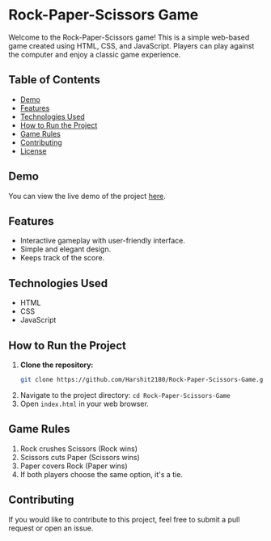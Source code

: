 # Rock-Paper-Scissors Game

Welcome to the Rock-Paper-Scissors game! This is a simple web-based game created using HTML, CSS, and JavaScript. Players can play against the computer and enjoy a classic game experience.

## Table of Contents

- [Demo](#demo)
- [Features](#features)
- [Technologies Used](#technologies-used)
- [How to Run the Project](#how-to-run-the-project)
- [Game Rules](#game-rules)
- [Contributing](#contributing)
- [License](#license)

## Demo

You can view the live demo of the project [here](https://harshit2180.github.io/Rock-Paper-Scissors-Game/).

## Features

- Interactive gameplay with user-friendly interface.
- Simple and elegant design.
- Keeps track of the score.

## Technologies Used

- HTML
- CSS
- JavaScript

## How to Run the Project

1. **Clone the repository:**
   ```bash
   git clone https://github.com/Harshit2180/Rock-Paper-Scissors-Game.git
2. Navigate to the project directory:
   `cd Rock-Paper-Scissors-Game`
3. Open `index.html` in your web browser.

## Game Rules
1. Rock crushes Scissors (Rock wins)
2. Scissors cuts Paper (Scissors wins)
3. Paper covers Rock (Paper wins)
4. If both players choose the same option, it's a tie.

## Contributing
If you would like to contribute to this project, feel free to submit a pull request or open an issue.